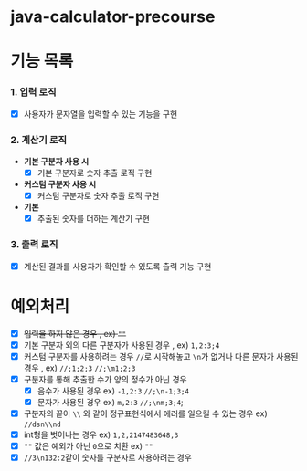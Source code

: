 # java-calculator-precourse

# 기능 목록

### 1. 입력 로직
- [x] 사용자가 문자열을 입력할 수 있는 기능을 구현

### 2. 계산기 로직
- **기본 구분자 사용 시**
    - [x] 기본 구분자로 숫자 추출 로직 구현
- **커스텀 구분자 사용 시**
    - [x] 커스텀 구분자로 숫자 추출 로직 구현
- **기본**
  - [x] 추출된 숫자를 더하는 계산기 구현

### 3. 출력 로직
- [x] 계산된 결과를 사용자가 확인할 수 있도록 출력 기능 구현

# 예외처리
- [x] ~~입력을 하지 않은 경우 , ex) `""`~~
- [x] 기본 구분자 외의 다른 구분자가 사용된 경우 , ex) `1,2:3;4` 
- [x] 커스텀 구분자를 사용하려는 경우  `//`로 시작해놓고 `\n`가 없거나 다른 문자가 사용된 경우 , ex) `//;1;2;3` `//;\m1;2;3`
- [x] 구분자를 통해 추출한 수가 양의 정수가 아닌 경우
  - [x] 음수가 사용된 경우 ex) `-1,2:3` `//;\n-1;3;4`
  - [x] 문자가 사용된 경우 ex) `m,2:3` `//;\nm;3;4`;
- [x] 구분자의 끝이 `\\` 와 같이 정규표현식에서 에러를 일으킬 수 있는 경우 ex) `//dsn\\nd`
- [x] int형을 벗어나는 경우 ex) `1,2,2147483648,3`
- [x] `""` 값은 예외가 아닌 `0`으로 치환 ex) `""`
- [x] `//3\n132:2`같이 숫자를 구분자로 사용하려는 경우
